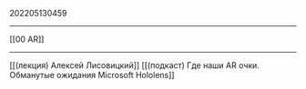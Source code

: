 202205130459
***
[[00 AR]]
***
[[(лекция) Алексей Лисовицкий]]
[[(подкаст) Где наши AR очки. Обманутые ожидания Microsoft Hololens]]